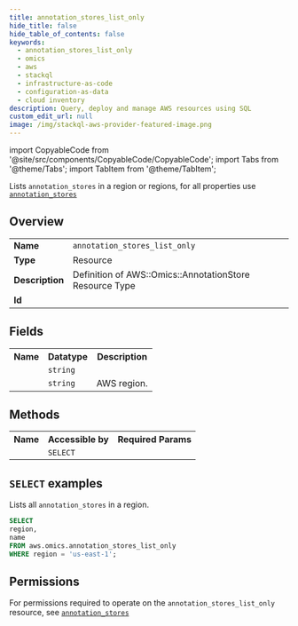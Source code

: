 ```yaml
---
title: annotation_stores_list_only
hide_title: false
hide_table_of_contents: false
keywords:
  - annotation_stores_list_only
  - omics
  - aws
  - stackql
  - infrastructure-as-code
  - configuration-as-data
  - cloud inventory
description: Query, deploy and manage AWS resources using SQL
custom_edit_url: null
image: /img/stackql-aws-provider-featured-image.png
---
```


import CopyableCode from '@site/src/components/CopyableCode/CopyableCode';
import Tabs from '@theme/Tabs';
import TabItem from '@theme/TabItem';

Lists <code>annotation_stores</code> in a region or regions, for all properties use <a href="/services/serviceName/annotation_stores/"><code>annotation_stores</code></a>

## Overview
<table>
<tbody>
<tr><td><b>Name</b></td><td><code>annotation_stores_list_only</code></td></tr>
<tr><td><b>Type</b></td><td>Resource</td></tr>
<tr><td><b>Description</b></td><td>Definition of AWS::Omics::AnnotationStore Resource Type</td></tr>
<tr><td><b>Id</b></td><td><CopyableCode code="aws.omics.annotation_stores_list_only" /></td></tr>
</tbody>
</table>

## Fields
<table>
<tbody>
<tr><th>Name</th><th>Datatype</th><th>Description</th></tr><tr><td><CopyableCode code="name" /></td><td><code>string</code></td><td></td></tr>
<tr><td><CopyableCode code="region" /></td><td><code>string</code></td><td>AWS region.</td></tr>
</tbody>
</table>

## Methods

<table>
<tbody>
  <tr>
    <th>Name</th>
    <th>Accessible by</th>
    <th>Required Params</th>
  </tr>
  <tr>
    <td><CopyableCode code="list_resources" /></td>
    <td><code>SELECT</code></td>
    <td><CopyableCode code="region" /></td>
  </tr>
</tbody>
</table>

## `SELECT` examples
Lists all <code>annotation_stores</code> in a region.
```sql
SELECT
region,
name
FROM aws.omics.annotation_stores_list_only
WHERE region = 'us-east-1';
```


## Permissions

For permissions required to operate on the <code>annotation_stores_list_only</code> resource, see <a href="/services/omics/annotation_stores/#permissions"><code>annotation_stores</code></a>


